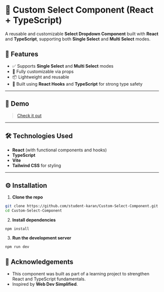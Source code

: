 # 🎯 Custom Select Component (React + TypeScript)

A reusable and customizable **Select Dropdown Component** built with **React** and **TypeScript**, supporting both **Single Select** and **Multi Select** modes.

## 📌 Features
- ✅ Supports **Single Select** and **Multi Select** modes
- 🎨 Fully customizable via props
- 📦 Lightweight and reusable
- 🧠 Built using **React Hooks** and **TypeScript** for strong type safety
---

## 🚀 Demo
> [Check it out](https://custom-select-component-2g6q.onrender.com/)
---

## 🛠️ Technologies Used
- **React** (with functional components and hooks)
- **TypeScript**
- **Vite**
- **Tailwind CSS** for styling
---

## ⚙️ Installation

1. **Clone the repo**
```bash
git clone https://github.com/student-karan/Custom-Select-Component.git
cd Custom-Select-Component
```
2. **Install dependencies**
```baah
npm install
```
3. **Run the development server**
```bash
npm run dev
```

## 🙌 Acknowledgements
- This component was built as part of a learning project to strengthen React and TypeScript fundamentals.
- Inspired by **Web Dev Simplified**.





